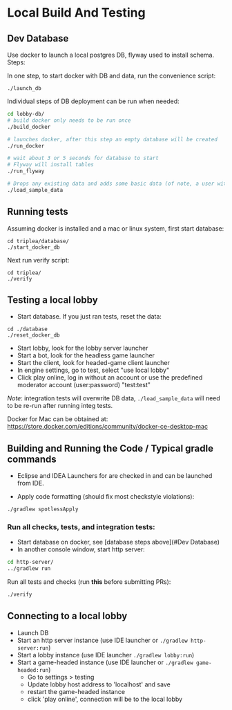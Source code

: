# Local Build And Testing

## Dev Database
Use docker to launch a local postgres DB, flyway used to install schema. Steps:

In one step, to start docker with DB and data, run the convenience script:
```
./launch_db
```

Individual steps of DB deployment can be run when needed:
```bash
cd lobby-db/
# build docker only needs to be run once
./build_docker

# launches docker, after this step an empty database will be created
./run_docker

# wait about 3 or 5 seconds for database to start
# Flyway will install tables
./run_flyway

# Drops any existing data and adds some basic data (of note, a user with name and password 'test')
./load_sample_data
```

## Running tests

Assuming docker is installed and a mac or linux system, first start database:
```
cd triplea/database/
./start_docker_db
```

Next run verify script:
```
cd triplea/
./verify
```

## Testing a local lobby

* Start database. If you just ran tests, reset the data:
```
cd ./database
./reset_docker_db
```
* Start lobby, look for the lobby server launcher
* Start a bot, look for the headless game launcher
* Start the client, look for headed-game client launcher
* In engine settings, go to test, select "use local lobby"
* Click play online, log in without an account or use the predefined
  moderator account (user:password) "test:test"


*Note*: integration tests will overwrite DB data, `./load_sample_data` will need to be re-run after running integ tests.

Docker for Mac can be obtained at: https://store.docker.com/editions/community/docker-ce-desktop-mac

## Building and Running the Code  / Typical gradle commands
- Eclipse and IDEA Launchers for are checked in and can be launched from IDE.

- Apply code formatting (should fix most checkstyle violations):
```bash
./gradlew spotlessApply
```

### Run all checks, tests, and integration tests:
- Start database on docker, see [database steps above](#Dev Database)
- In another console window, start http server:
```bash
cd http-server/
../gradlew run
```
Run all tests and checks (run **this** before submitting PRs):
```bash
./verify
```

## Connecting to a local lobby

- Launch DB
- Start an http server instance (use IDE launcher  or `./gradlew http-server:run`)
- Start a lobby instance (use IDE launcher  `./gradlew lobby:run`)
- Start a game-headed instance (use IDE launcher or `./gradlew game-headed:run`)
  - Go to settings > testing
  - Update lobby host address to 'localhost' and save
  - restart the game-headed instance
  - click 'play online', connection will be to the local lobby


